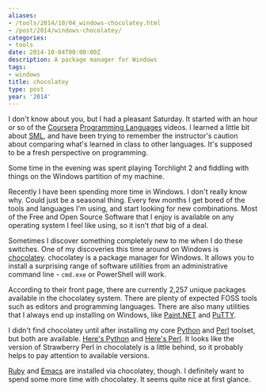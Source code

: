 ```yaml
---
aliases:
- /tools/2014/10/04_windows-chocolatey.html
- /post/2014/windows-chocolatey/
categories:
- tools
date: 2014-10-04T00:00:00Z
description: A package manager for Windows
tags:
- windows
title: chocolatey
type: post
year: '2014'
---
```

[Programming Languages]: https://www.coursera.org/course/proglang/
[Coursera]: https://www.coursera.org/
[SML]: http://www.smlnj.org/

I don't know about you, but I had a pleasant Saturday. It started with
an hour or so of the [Coursera][] [Programming Languages][] videos. I
learned a little bit about [SML][], and have been trying to remember
the instructor's caution about comparing what's learned in class to
other languages. It's supposed to be a fresh perspective on
programming.
<!--more-->

Some time in the evening was spent playing Torchlight 2 and fiddling
with things on the Windows partition of my machine.

Recently I have been spending more time in Windows. I don't really
know why. Could just be a seasonal thing. Every few months I get bored
of the tools and languages I'm using, and start looking for new
combinations. Most of the Free and Open
Source Software that I enjoy is available on any operating system I
feel like using, so it isn't *that* big of a deal.

[chocolatey]: https://chocolatey.org/

Sometimes I discover something completely new to me when I do these
switches. One of my discoveries this time around on Windows is
[chocolatey][]. chocolatey is a package manager for Windows. It allows
you to install a surprising range of software utilities from an
administrative command line - `cmd.exe` or PowerShell will work.

[Paint.NET]: https://chocolatey.org/packages/paint.net/
[PuTTY]: https://chocolatey.org/packages/putty/

According to their front page, there are currently 2,257 unique
packages available in the chocolatey system. There are plenty of
expected FOSS tools such as editors and programming languages. There
are also many utilities that I always end up installing on Windows,
like [Paint.NET][] and [PuTTY][].

[Python]: https://www.python.org/
[Perl]: http://strawberryperl.com/
[Here's Python]: https://chocolatey.org/packages/python/
[Here's Perl]: https://chocolatey.org/packages/StrawberryPerl/

I didn't find chocolatey until after installing my core [Python][] and
[Perl][] toolset, but both are available. [Here's Python][] and
[Here's Perl][]. It looks like the version of Strawberry Perl in
chocolately is a little behind, so it probably helps to pay attention
to available versions.

[Ruby]: https://chocolatey.org/packages/ruby/
[Emacs]: https://chocolatey.org/packages/Emacs/

[Ruby][] and [Emacs][] are installed via chocolatey, though. I
definitely want to spend some more time with chocolatey. It seems
quite nice at first glance.
